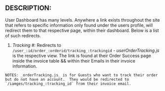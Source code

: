 ## DESCRIPTION:
User Dashboard has many levels.  Anywhere a link exists throughout the site that refers to specific information only found under the users profile, will redirect them to that respective page, within their dashboard.  Below is a list of such redirects.

  1. _Tracking #: <Number>_ Redirects to `/user_:id/order_:orderid/tracking_:trackingid`
    - _userOrderTracking.js_ is the respective view.  The link is found at their Order Success page inside the invoice table && within their Emails in their invoice information.

    NOTES: _orderTracking.js_ is for Guests who want to track their order but do not have an account.  They would be redirected to `/iamges/tracking_:tracking_id` from their invoice email.

